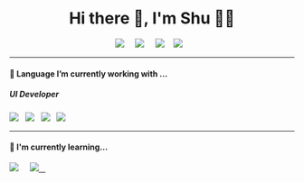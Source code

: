 <h1 align='center'> Hi there 👋, I'm Shu  👩‍💻 </h1>

<p align='center'>
  <a href="https://www.linkedin.com/in/sy-c/"><img src="https://img.shields.io/badge/linkedin-%230077B5.svg?&style=for-the-badge&logo=linkedin&logoColor=white" /></a>&nbsp;&nbsp;&nbsp;&nbsp;
  <a href="mailto:avasychan93@outlook.com"><img src="https://img.shields.io/badge/gmail-%23D14836.svg?&style=for-the-badge&logo=gmail&logoColor=white" /></a>&nbsp;&nbsp;&nbsp;&nbsp;
  <a href="https://medium.com/@shuzz"><img src="https://img.shields.io/badge/medium-%2312100E.svg?&style=for-the-badge&logo=medium&logoColor=white" /></a>&nbsp;&nbsp;&nbsp;
  <a href="https://medium.com/@shuzz"><img src="https://img.shields.io/badge/-LeetCode-FFA116?style=for-the-badge&logo=LeetCode&logoColor=black" /></a>&nbsp;&nbsp;&nbsp;
</p>


<hr>

<h4>🔭  Language I’m currently working with ...</h4>

<h5>UI Developer</h5>
<p >
  <img src="https://img.shields.io/badge/python-3670A0?style=for-the-badge&logo=python&logoColor=ffdd54"/>&nbsp;&nbsp;
  <img src= "https://img.shields.io/badge/C%2B%2B-00599C?style=for-the-badge&logo=c%2B%2B&logoColor=white" />&nbsp;&nbsp;
  <img src="https://img.shields.io/badge/PostgreSQL-316192?style=for-the-badge&logo=postgresql&logoColor=white" />&nbsp;&nbsp;
  <img src="https://img.shields.io/badge/HTML5-E34F26?style=for-the-badge&logo=html5&logoColor=white" />&nbsp;&nbsp;
</p>


<hr>

<h4>🌱  I'm currently learning...</h4>
<p >
  <a href="https://www.codecademy.com/profiles/shuuz.z"><img src="https://img.shields.io/badge/Codecademy-FFF0E5?style=for-the-badge&logo=codecademy&logoColor=303347" /></a>&nbsp;&nbsp;&nbsp;&nbsp;
  <a href="https://www.duolingo.com/profile/SGqcE"><img src="https://img.shields.io/badge/Duolingo-58CC02?style=for-the-badge&logo=Duolingo&logoColor=white"/>&nbsp;&nbsp;&nbsp;
</p>


<!--
**avasy/avasy** is a ✨ _special_ ✨ repository because its `README.md` (this file) appears on your GitHub profile.

Here are some ideas to get you started:

- 🔭 I’m currently working on ...
- 🌱 I’m currently learning ...
- 👯 I’m looking to collaborate on ...
- 🤔 I’m looking for help with ...
- 💬 Ask me about ...
- 📫 How to reach me: ...
- 😄 Pronouns: ...
- ⚡ Fun fact: ...
-->
